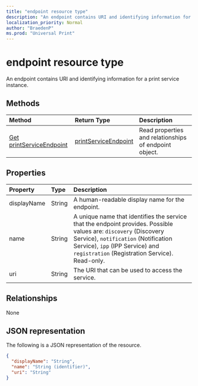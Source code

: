 ```yaml
---
title: "endpoint resource type"
description: "An endpoint contains URI and identifying information for a print service instance."
localization_priority: Normal
author: "BraedenP"
ms.prod: "Universal Print"
---
```


# endpoint resource type

An endpoint contains URI and identifying information for a print service instance.

## Methods

| Method       | Return Type | Description |
|:-------------|:------------|:------------|
| [Get printServiceEndpoint](../api/endpoint_get.md) | [printServiceEndpoint](printserviceendpoint.md) | Read properties and relationships of endpoint object. |

## Properties
| Property     | Type        | Description |
|:-------------|:------------|:------------|
|displayName|String|A human-readable display name for the endpoint.|
|name|String|A unique name that identifies the service that the endpoint provides. Possible values are: `discovery` (Discovery Service), `notification` (Notification Service), `ipp` (IPP Service) and `registration` (Registration Service). Read-only.|
|uri|String|The URI that can be used to access the service.|

## Relationships
None


## JSON representation

The following is a JSON representation of the resource.

<!-- {
  "blockType": "resource",
  "optionalProperties": [

  ],
  "@odata.type": "microsoft.graph.printServiceEndpoint"
}-->

```json
{
  "displayName": "String",
  "name": "String (identifier)",
  "uri": "String"
}

```

<!-- uuid: 8fcb5dbc-d5aa-4681-8e31-b001d5168d79
2015-10-25 14:57:30 UTC -->
<!-- {
  "type": "#page.annotation",
  "description": "endpoint resource",
  "keywords": "",
  "section": "documentation",
  "tocPath": ""
}-->